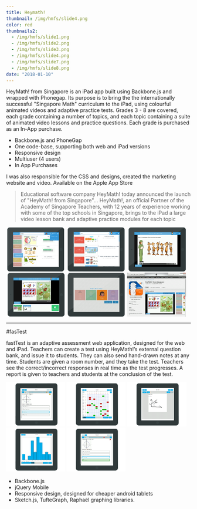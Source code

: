 ```yaml
---
title: Heymath!
thumbnail: /img/hmfs/slide4.png
color: red
thumbnails2:
  - /img/hmfs/slide1.png
  - /img/hmfs/slide2.png
  - /img/hmfs/slide3.png
  - /img/hmfs/slide4.png
  - /img/hmfs/slide7.png
  - /img/hmfs/slide8.png
date: "2018-01-10"
---
```


HeyMath! from Singapore is an iPad app built using Backbone.js and wrapped with Phonegap.
Its purpose is to bring the the internationally successful "Singapore Math" curriculum to the iPad, using colourful animated videos and adaptive practice tests. Grades 3 - 8 are covered, each grade containing a number of topics, and each topic containing a suite of animated video lessons and practice questions. Each grade is purchased as an In-App purchase.

* Backbone.js and PhoneGap
* One code-base, supporting both web and iPad versions
* Responsive design
* Multiuser (4 users)
* In App Purchases

I was also responsible for the CSS and designs, created the marketing website and video.
Available on the Apple App Store

>Educational software company HeyMath! today announced the launch of "HeyMath! from Singapore"&hellip; HeyMath!, an official Partner of the Academy of Singapore Teachers, with 12 years of experience working with some of the top schools in Singapore, brings to the iPad a large video lesson bank and adaptive practice modules for each topic


<a href="/img/logo/ss10.png"><img src="/img/hmfs/slide1.png" style="width: 32%;"/></a>
<a href="/img/logo/ss10.png"><img src="/img/hmfs/slide2.png" style="width: 32%;"/></a>
<a href="/img/logo/ss10.png"><img src="/img/hmfs/slide3.png" style="width: 32%;"/></a>
<a href="/img/logo/ss10.png"><img src="/img/hmfs/slide4.png" style="width: 32%;"/></a>
<a href="/img/logo/ss10.png"><img src="/img/hmfs/slide7.png" style="width: 32%;"/></a>
<a href="/img/logo/ss10.png"><img src="/img/hmfs/slide8.png" style="width: 32%;"/></a>

<hr/>



#fasTest

fastTest is an adaptive assessment web application, designed for the web and iPad.
Teachers can create a test using HeyMath!&#8217;s external question bank, and issue it to students. They can also send hand-drawn notes at any time. Students are given a room number, and they take the test. Teachers see the correct/incorrect responses in real time as the test progresses. A report is given to teachers and students at the conclusion of the test.

<a href="/img/logo/ss10.png"><img src="/img/fastest/slide1.png" style="width: 32%;"/></a>
<a href="/img/logo/ss10.png"><img src="/img/fastest/slide2.png" style="width: 32%;"/></a>
<a href="/img/logo/ss10.png"><img src="/img/fastest/slide3.png" style="width: 32%;"/></a>
<a href="/img/logo/ss10.png"><img src="/img/fastest/slide4.png" style="width: 32%;"/></a>
<a href="/img/logo/ss10.png"><img src="/img/fastest/slide6.png" style="width: 32%;"/></a>


* Backbone.js
* jQuery Mobile
* Responsive design, designed for cheaper android tablets
* Sketch.js, TufteGraph, Raphaël graphing libraries.

